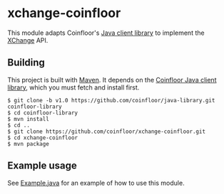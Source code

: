 # xchange-coinfloor

This module adapts Coinfloor's [Java client library][java-library] to implement the [XChange][] API.

[java-library]: https://github.com/coinfloor/java-library
[XChange]: http://knowm.org/open-source/xchange/

## Building

This project is built with [Maven][]. It depends on the [Coinfloor Java client library][java-library], which you must fetch and install first.

```
$ git clone -b v1.0 https://github.com/coinfloor/java-library.git coinfloor-library
$ cd coinfloor-library
$ mvn install
$ cd ..
$ git clone https://github.com/coinfloor/xchange-coinfloor.git
$ cd xchange-coinfloor
$ mvn package
```

[Maven]: https://maven.apache.org/

## Example usage

See [Example.java][] for an example of how to use this module.

[Example.java]: https://github.com/coinfloor/xchange-coinfloor/blob/master/src/test/java/uk/co/coinfloor/xchange/Example.java